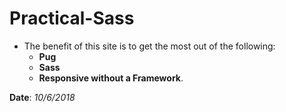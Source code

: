 # Practical-Sass
- The benefit of this site is to get the most out of the following:
  - **Pug** 
  - **Sass**
  - **Responsive without a Framework**.

**Date**: *10/6/2018*
